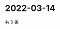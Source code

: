 # 2022-03-14

共 0 条

<!-- BEGIN WEIBO -->
<!-- 最后更新时间 Mon Mar 14 2022 05:12:39 GMT+0800 (China Standard Time) -->

<!-- END WEIBO -->
